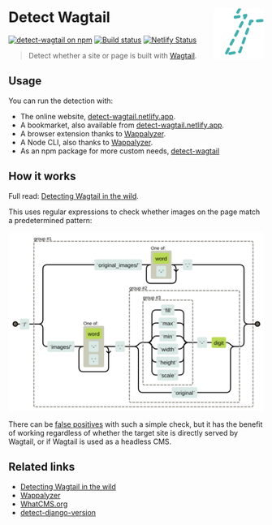 # Detect Wagtail <img src="https://raw.githubusercontent.com/thibaudcolas/detect-wagtail/main/.github/logo.svg?sanitize=true" width="100" height="100" align="right" alt="">

[![detect-wagtail on npm](https://img.shields.io/npm/v/detect-wagtail.svg)](https://www.npmjs.com/package/detect-wagtail) [![Build status](https://github.com/thibaudcolas/detect-wagtail/workflows/CI/badge.svg)](https://github.com/thibaudcolas/detect-wagtail/actions) [![Netlify Status](https://api.netlify.com/api/v1/badges/2c9ab0a7-0f9f-4e67-83a5-4304bc4ddbd0/deploy-status)](https://app.netlify.com/sites/detect-wagtail/deploys)

> Detect whether a site or page is built with [Wagtail](https://github.com/wagtail/wagtail).

## Usage

You can run the detection with:

- The online website, [detect-wagtail.netlify.app](https://detect-wagtail.netlify.app/).
- A bookmarket, also available from [detect-wagtail.netlify.app](https://detect-wagtail.netlify.app/).
- A browser extension thanks to [Wappalyzer](https://github.com/AliasIO/wappalyzer).
- A Node CLI, also thanks to [Wappalyzer](https://github.com/AliasIO/wappalyzer).
- As an npm package for more custom needs, [detect-wagtail](https://www.npmjs.com/package/detect-wagtail)

## How it works

Full read: [Detecting Wagtail in the wild](https://thib.me/detecting-wagtail-in-the-wild).

This uses regular expressions to check whether images on the page match a predetermined pattern:

[![](https://raw.githubusercontent.com/thibaudcolas/detect-wagtail/main/.github/regexper-diagram.svg?sanitize=true)](https://regexper.com/#%5C%2F%28original_images%5C%2F%5B%5Cw-%5D%2B%5C.%7Cimages%5C%2F%5B%5Cw-.%5D%2B%5C.%28%28fill%7Cmax%7Cmin%7Cwidth%7Cheight%7Cscale%29-%5Cd%7Coriginal%29%29)

There can be [false positives](https://en.wikipedia.org/wiki/Precision_and_recall) with such a simple check, but it has the benefit of working regardless of whether the target site is directly served by Wagtail, or if Wagtail is used as a headless CMS.

## Related links

- [Detecting Wagtail in the wild](https://thib.me/detecting-wagtail-in-the-wild)
- [Wappalyzer](https://github.com/AliasIO/wappalyzer)
- [WhatCMS.org](https://whatcms.org/c/Wagtail)
- [detect-django-version](https://github.com/caioariede/detect-django-version)
